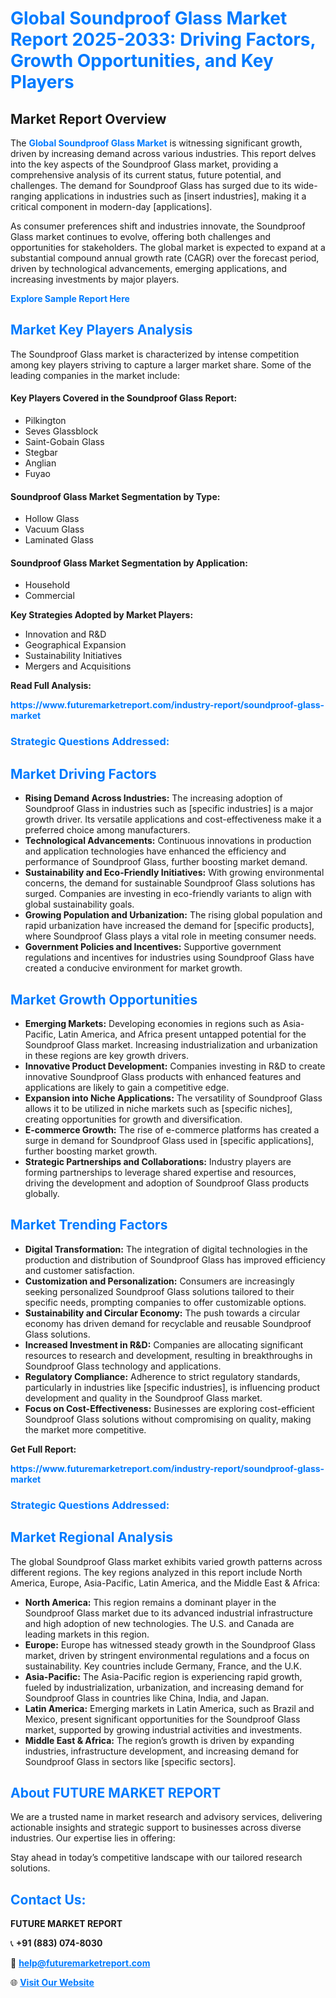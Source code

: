 <h1 style="color: #007BFF;">Global Soundproof Glass Market Report 2025-2033: Driving Factors, Growth Opportunities, and Key Players</h1>

<section id="overview">
<h2>Market Report Overview</h2>
<p>The <a href="https://www.futuremarketreport.com/industry-report/soundproof-glass-market" style="color: #007BFF; text-decoration: none;"><strong>Global Soundproof Glass Market</strong></a> is witnessing significant growth, driven by increasing demand across various industries. This report delves into the key aspects of the Soundproof Glass market, providing a comprehensive analysis of its current status, future potential, and challenges. The demand for Soundproof Glass has surged due to its wide-ranging applications in industries such as [insert industries], making it a critical component in modern-day [applications].</p>
<p>As consumer preferences shift and industries innovate, the Soundproof Glass market continues to evolve, offering both challenges and opportunities for stakeholders. The global market is expected to expand at a substantial compound annual growth rate (CAGR) over the forecast period, driven by technological advancements, emerging applications, and increasing investments by major players.</p>
</section>

<section id="overview">
<p><a href="https://www.futuremarketreport.com/request-sample/reportId=29611" style="color: #007BFF; text-decoration: none;"><strong>Explore Sample Report Here</strong></a></p>
</section>

<section id="key-players">
<h2 style="color: #007BFF;">Market Key Players Analysis</h2>
<p>The Soundproof Glass market is characterized by intense competition among key players striving to capture a larger market share. Some of the leading companies in the market include:</p>
<h4>Key Players Covered in the Soundproof Glass Report:</h4>
<ul><li>Pilkington</li><li>Seves Glassblock</li><li>Saint-Gobain Glass</li><li>Stegbar</li><li>Anglian</li><li>Fuyao</li></ul>
<h4>Soundproof Glass Market Segmentation by Type:</h4>
<ul><li>Hollow Glass</li><li>Vacuum Glass</li><li>Laminated Glass</li></ul>

<h4>Soundproof Glass Market Segmentation by Application:</h4>
<ul><li>Household</li><li>Commercial</li></ul>
<p><strong>Key Strategies Adopted by Market Players:</strong></p>
<ul>
<li>Innovation and R&D</li>
<li>Geographical Expansion</li>
<li>Sustainability Initiatives</li>
<li>Mergers and Acquisitions</li>
</ul>
</section>

<section>
<p><strong>Read Full Analysis: </strong></p><a href="https://www.futuremarketreport.com/industry-report/soundproof-glass-market" style="color: #007BFF; text-decoration: none;"><strong>https://www.futuremarketreport.com/industry-report/soundproof-glass-market</strong></a>
<h3 style="color: #007BFF;">Strategic Questions Addressed:</h3>
</section>

<section id="driving-factors">
<h2 style="color: #007BFF;">Market Driving Factors</h2>
<ul>
<li><strong>Rising Demand Across Industries:</strong> The increasing adoption of Soundproof Glass in industries such as [specific industries] is a major growth driver. Its versatile applications and cost-effectiveness make it a preferred choice among manufacturers.</li>
<li><strong>Technological Advancements:</strong> Continuous innovations in production and application technologies have enhanced the efficiency and performance of Soundproof Glass, further boosting market demand.</li>
<li><strong>Sustainability and Eco-Friendly Initiatives:</strong> With growing environmental concerns, the demand for sustainable Soundproof Glass solutions has surged. Companies are investing in eco-friendly variants to align with global sustainability goals.</li>
<li><strong>Growing Population and Urbanization:</strong> The rising global population and rapid urbanization have increased the demand for [specific products], where Soundproof Glass plays a vital role in meeting consumer needs.</li>
<li><strong>Government Policies and Incentives:</strong> Supportive government regulations and incentives for industries using Soundproof Glass have created a conducive environment for market growth.</li>
</ul>
</section>

<section id="growth-opportunities">
<h2 style="color: #007BFF;">Market Growth Opportunities</h2>
<ul>
<li><strong>Emerging Markets:</strong> Developing economies in regions such as Asia-Pacific, Latin America, and Africa present untapped potential for the Soundproof Glass market. Increasing industrialization and urbanization in these regions are key growth drivers.</li>
<li><strong>Innovative Product Development:</strong> Companies investing in R&D to create innovative Soundproof Glass products with enhanced features and applications are likely to gain a competitive edge.</li>
<li><strong>Expansion into Niche Applications:</strong> The versatility of Soundproof Glass allows it to be utilized in niche markets such as [specific niches], creating opportunities for growth and diversification.</li>
<li><strong>E-commerce Growth:</strong> The rise of e-commerce platforms has created a surge in demand for Soundproof Glass used in [specific applications], further boosting market growth.</li>
<li><strong>Strategic Partnerships and Collaborations:</strong> Industry players are forming partnerships to leverage shared expertise and resources, driving the development and adoption of Soundproof Glass products globally.</li>
</ul>
</section>

<section id="trending-factors">
<h2 style="color: #007BFF;">Market Trending Factors</h2>
<ul>
<li><strong>Digital Transformation:</strong> The integration of digital technologies in the production and distribution of Soundproof Glass has improved efficiency and customer satisfaction.</li>
<li><strong>Customization and Personalization:</strong> Consumers are increasingly seeking personalized Soundproof Glass solutions tailored to their specific needs, prompting companies to offer customizable options.</li>
<li><strong>Sustainability and Circular Economy:</strong> The push towards a circular economy has driven demand for recyclable and reusable Soundproof Glass solutions.</li>
<li><strong>Increased Investment in R&D:</strong> Companies are allocating significant resources to research and development, resulting in breakthroughs in Soundproof Glass technology and applications.</li>
<li><strong>Regulatory Compliance:</strong> Adherence to strict regulatory standards, particularly in industries like [specific industries], is influencing product development and quality in the Soundproof Glass market.</li>
<li><strong>Focus on Cost-Effectiveness:</strong> Businesses are exploring cost-efficient Soundproof Glass solutions without compromising on quality, making the market more competitive.</li>
</ul>
</section>

<section>
<p><strong>Get Full Report: </strong></p><a href="https://www.futuremarketreport.com/industry-report/soundproof-glass-market" style="color: #007BFF; text-decoration: none;"><strong>https://www.futuremarketreport.com/industry-report/soundproof-glass-market</strong></a>
<h3 style="color: #007BFF;">Strategic Questions Addressed:</h3>
</section>


<section id="regional-analysis">
<h2 style="color: #007BFF;">Market Regional Analysis</h2>
<p>The global Soundproof Glass market exhibits varied growth patterns across different regions. The key regions analyzed in this report include North America, Europe, Asia-Pacific, Latin America, and the Middle East & Africa:</p>
<ul>
<li><strong>North America:</strong> This region remains a dominant player in the Soundproof Glass market due to its advanced industrial infrastructure and high adoption of new technologies. The U.S. and Canada are leading markets in this region.</li>
<li><strong>Europe:</strong> Europe has witnessed steady growth in the Soundproof Glass market, driven by stringent environmental regulations and a focus on sustainability. Key countries include Germany, France, and the U.K.</li>
<li><strong>Asia-Pacific:</strong> The Asia-Pacific region is experiencing rapid growth, fueled by industrialization, urbanization, and increasing demand for Soundproof Glass in countries like China, India, and Japan.</li>
<li><strong>Latin America:</strong> Emerging markets in Latin America, such as Brazil and Mexico, present significant opportunities for the Soundproof Glass market, supported by growing industrial activities and investments.</li>
<li><strong>Middle East & Africa:</strong> The region’s growth is driven by expanding industries, infrastructure development, and increasing demand for Soundproof Glass in sectors like [specific sectors].</li>
</ul>
</section>

<footer>
<h2 style="color: #007BFF;">About FUTURE MARKET REPORT</h2>
<p>We are a trusted name in market research and advisory services, delivering actionable insights and strategic support to businesses across diverse industries. Our expertise lies in offering:</p>

<p>Stay ahead in today’s competitive landscape with our tailored research solutions.</p>

<h2 style="color: #007BFF;">Contact Us:</h2>
<p><strong>FUTURE MARKET REPORT</strong></p>
<p>📞 <strong>+91 (883) 074-8030</strong></p>
<p>📧 <strong><a href="mailto:help@futuremarketreport.com" style="color: #007BFF;">help@futuremarketreport.com</a></strong></p>
<p>🌐 <strong><a href="https://www.futuremarketreport.com/" style="color: #007BFF;">Visit Our Website</a></strong></p>
</footer>